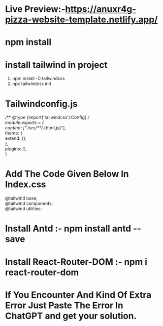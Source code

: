 # Live Preview:-https://anuxr4g-pizza-website-template.netlify.app/

# npm install

# install tailwind in project
1. npm install -D tailwindcss<br>
2. npx tailwindcss init

# Tailwindconfig.js
/** @type {import('tailwindcss').Config} */<br>
module.exports = {<br>
  content: ["./src/**/*.{html,js}"],<br>
  theme: {<br>
    extend: {},<br>
  },<br>
  plugins: [],<br>
} <br>


# Add The Code Given Below In Index.css
@tailwind base;<br>
@tailwind components;<br>
@tailwind utilities; <br>

# Install Antd :- npm install antd --save

# Install React-Router-DOM :- npm i react-router-dom

# If You Encounter And Kind Of Extra Error Just Paste The Error In ChatGPT and get your solution.
